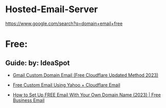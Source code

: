 # Hosted-Email-Server
https://www.google.com/search?q=domain+email+free

# Free:
## Guide: by: IdeaSpot
- [Gmail Custom Domain Email (Free Cloudflare Updated Method 2023)](https://youtu.be/T4n8EvtVDBE)
- [Free Custom Email Using Yahoo + Cloudflare Email](https://youtu.be/fithDtJ62r8)

- [How to Set Up FREE Email With Your Own Domain Name (2023) | Free Business Email](https://youtu.be/xdGG-9aKq74)
